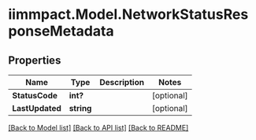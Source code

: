 # iimmpact.Model.NetworkStatusResponseMetadata
## Properties

Name | Type | Description | Notes
------------ | ------------- | ------------- | -------------
**StatusCode** | **int?** |  | [optional] 
**LastUpdated** | **string** |  | [optional] 

[[Back to Model list]](../README.md#documentation-for-models) [[Back to API list]](../README.md#documentation-for-api-endpoints) [[Back to README]](../README.md)

